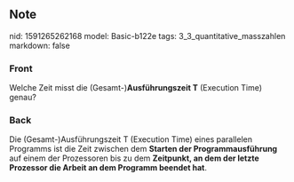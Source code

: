## Note
nid: 1591265262168
model: Basic-b122e
tags: 3_3_quantitative_masszahlen
markdown: false

### Front
Welche Zeit misst die (Gesamt-)<b>Ausführungszeit T</b> (Execution
Time) genau?

### Back
Die (Gesamt-)Ausführungszeit T (Execution Time) eines parallelen
Programms ist die Zeit zwischen dem <b>Starten der
Programmausführung</b> auf einem der Prozessoren bis zu dem
<b>Zeitpunkt, an dem der letzte Prozessor die Arbeit an dem
Programm beendet hat</b>.
